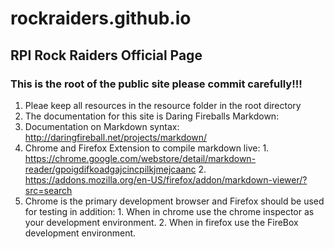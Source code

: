 rockraiders.github.io
=====================
RPI Rock Raiders Official Page
------------------------------

### This is the root of the public site please commit carefully!!!

1. Pleae keep all resources in the resource folder in the root directory
2. The documentation for this site is Daring Fireballs Markdown:
  1. Documentation on Markdown syntax: http://daringfireball.net/projects/markdown/
  2. Chrome and Firefox Extension to compile markdown live: 
    1. https://chrome.google.com/webstore/detail/markdown-reader/gpoigdifkoadgajcincpilkjmejcaanc
    2. https://addons.mozilla.org/en-US/firefox/addon/markdown-viewer/?src=search
  3. Chrome is the primary development browser and Firefox should be used for testing in addition:
    1. When in chrome use the chrome inspector as your development environment.
    2. When in firefox use the FireBox development environment.
    
 

